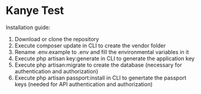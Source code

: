 # Kanye Test
 
Installation guide:
1)	Download or clone the repository
2)	Execute composer update in CLI to create the vendor folder
3)	Rename .env.example to .env and fill the environmental variables in it
4)	Execute php artisan key:generate in CLI to generate the application key
5)	Execute php artisan:migrate to create the database (necessary for authentication and authorization)
6)	Execute php artisan passport:install in CLI to genertate the passport keys (needed for API authentication and authorization)

